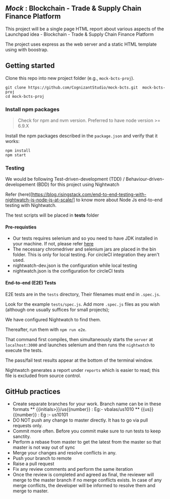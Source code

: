 ## _Mock_ : Blockchain - Trade & Supply Chain Finance Platform

This project will be a single page HTML report about various aspects of the Launchpad idea - Blockchain - Trade & Supply Chain Finance Platform

The project uses express as the web server and a static HTML template using with boostrap.

## Getting started

Clone this repo into new project folder (e.g., `mock-bcts-proj`).
```shell
git clone https://github.com/CognizantStudio/mock-bcts.git  mock-bcts-proj
cd mock-bcts-proj
```
### Install npm packages

> Check for npm and nvm version. Preferred to have node version >= 6.9.X

Install the npm packages described in the `package.json` and verify that it works:

```shell
npm install
npm start
```

### Testing

We would be following Test-driven-development (TDD) / Behaviour-driven-developement (BDD) for this project using Nightwatch

Refer (here)[https://blog.risingstack.com/end-to-end-testing-with-nightwatch-js-node-js-at-scale/] to know more about Node Js end-to-end testing with Nightwatch.

The test scripts will be placed in __tests__ folder

#### Pre-requisties

* Our tests requires selenium and so you need to have JDK installed in your machine. If not, please
refer [here](http://www.seleniumframework.com/cucumber-jvm-3/install-java-jdk/) 
* The necessary chromedriver and selenium jars are placed in the bin folder. This is only for local testing. For circleCI integration they aren't used.
* nightwatch-dev.json is the configuration while  local testing
* nightwatch.json is the configuration for circleCI tests


#### End-to-end (E2E) Tests

E2E tests are in the `tests` directory, Their filenames must end in `.spec.js`.

Look for the example `tests/spec.js`. Add more `.spec.js` files as you wish (although one usually suffices for small projects);

We have configured Nightwatch to find them.

Thereafter, run them with `npm run e2e`.

That command first compiles, then simultaneously starts the `server` at `localhost:3000`
and launches selenium and then runs the `nightwatch` to execute the tests.  

The pass/fail test results appear at the bottom of the terminal window.

Nightwatch generates a report under `reports` which is easier to read; this file is excluded from source control.

## GitHub practices

* Create separate branches for your work. Branch name can be in these formats
     ** {{initials>}}/us{{number}} : Eg:- vbalas/us1010
     ** {{us}}{{number}} : Eg :- us10101
* DO NOT push any change to master directly. It has to go via pull requests only.
* Commit more often. Before you commit make sure to run tests to keep sanctity.
* Perform a rebase from master to get the latest from the master so that master is not way out of sync  
* Merge your changes and resolve conflicts in any.
* Push your branch to remote
* Raise a pull request
* Fix any review comments and perform the same iteration
* Once the review is completed and agreed as final, the reviewer will merge to the master branch if no merge conflicts exists. In case of any merge conflicts, the developer will be informed to resolve them and merge to master.
